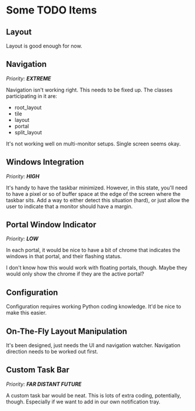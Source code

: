 # Some TODO Items

## Layout

Layout is good enough for now.

## Navigation

*Priority: **EXTREME***

Navigation isn't working right.  This needs to be fixed up.
The classes participating in it are:

* root_layout
* tile
* layout
* portal
* split_layout

It's not working well on multi-monitor setups.  Single screen seems okay.

## Windows Integration

*Priority: **HIGH***

It's handy to have the taskbar minimized.  However, in this state,
you'll need to have a pixel or so of buffer space at the edge of
the screen where the taskbar sits.  Add a way to either detect this
situation (hard), or just allow the user to indicate that a
monitor should have a margin.

## Portal Window Indicator

*Priority: **LOW***

In each portal, it would be nice to have a bit of chrome that
indicates the windows in that portal, and their flashing status.

I don't know how this would work with floating portals, though.
Maybe they would only show the chrome if they are the active portal?

## Configuration

Configuration requires working Python coding knowledge.
It'd be nice to make this easier.

## On-The-Fly Layout Manipulation

It's been designed, just needs the UI and navigation
watcher.  Navigation direction needs to be worked out
first.

## Custom Task Bar

*Priority: **FAR DISTANT FUTURE***

A custom task bar would be neat.  This is lots of extra coding,
potentially, though.  Especially if we want to add in our own
notification tray.

